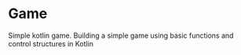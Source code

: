 # Game
Simple kotlin game. 
Building a simple game using basic functions and control structures in Kotlin
